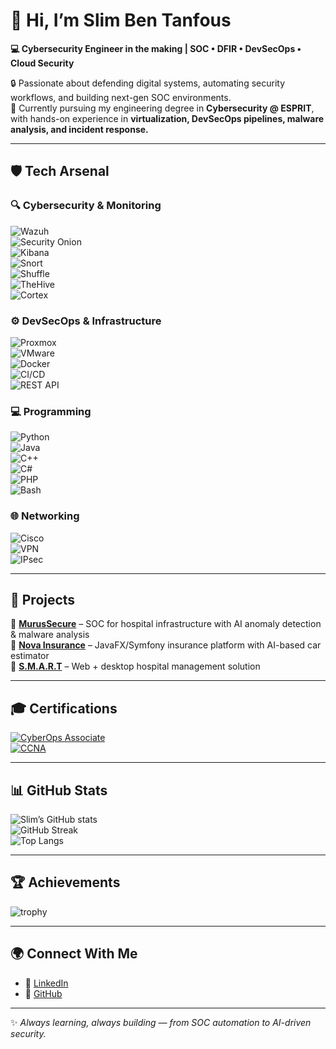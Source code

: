 # 👋 Hi, I’m Slim Ben Tanfous  

**💻 Cybersecurity Engineer in the making | SOC • DFIR • DevSecOps • Cloud Security**  

🔒 Passionate about defending digital systems, automating security workflows, and building next-gen SOC environments.  
🚀 Currently pursuing my engineering degree in **Cybersecurity @ ESPRIT**, with hands-on experience in **virtualization, DevSecOps pipelines, malware analysis, and incident response.**  

---

## 🛡️ Tech Arsenal  

### 🔍 Cybersecurity & Monitoring  
![Wazuh](https://img.shields.io/badge/-Wazuh-005571?logo=wazuh&logoColor=white)  
![Security Onion](https://img.shields.io/badge/-Security%20Onion-2E86C1?logo=security-onion&logoColor=white)  
![Kibana](https://img.shields.io/badge/-Kibana-EF2D5E?logo=kibana&logoColor=white)  
![Snort](https://img.shields.io/badge/-Snort-CC0000?logo=snort&logoColor=white)  
![Shuffle](https://img.shields.io/badge/-Shuffle-1E90FF?logo=automation&logoColor=white)  
![TheHive](https://img.shields.io/badge/-TheHive-F39C12?logo=apachehive&logoColor=white)  
![Cortex](https://img.shields.io/badge/-Cortex-2ECC71?logo=elastic&logoColor=white)  

### ⚙️ DevSecOps & Infrastructure  
![Proxmox](https://img.shields.io/badge/-Proxmox-E57000?logo=proxmox&logoColor=white)  
![VMware](https://img.shields.io/badge/-VMware-607078?logo=vmware&logoColor=white)  
![Docker](https://img.shields.io/badge/-Docker-2496ED?logo=docker&logoColor=white)  
![CI/CD](https://img.shields.io/badge/-CI%2FCD-FF6C37?logo=githubactions&logoColor=white)  
![REST API](https://img.shields.io/badge/-REST%20API-02569B?logo=fastapi&logoColor=white)  

### 💻 Programming  
![Python](https://img.shields.io/badge/-Python-3776AB?logo=python&logoColor=white)  
![Java](https://img.shields.io/badge/-Java-007396?logo=java&logoColor=white)  
![C++](https://img.shields.io/badge/-C++-00599C?logo=cplusplus&logoColor=white)  
![C#](https://img.shields.io/badge/-C%23-68217A?logo=dotnet&logoColor=white)  
![PHP](https://img.shields.io/badge/-PHP-777BB4?logo=php&logoColor=white)  
![Bash](https://img.shields.io/badge/-Bash-4EAA25?logo=gnubash&logoColor=white)  

### 🌐 Networking  
![Cisco](https://img.shields.io/badge/-Cisco-1BA0D7?logo=cisco&logoColor=white)  
![VPN](https://img.shields.io/badge/-VPN-FF0000?logo=wireguard&logoColor=white)  
![IPsec](https://img.shields.io/badge/-IPsec-2C3E50?logo=lock&logoColor=white)  

---

## 🚀 Projects  

🔹 **[MurusSecure](#)** – SOC for hospital infrastructure with AI anomaly detection & malware analysis  
🔹 **[Nova Insurance](#)** – JavaFX/Symfony insurance platform with AI-based car estimator  
🔹 **[S.M.A.R.T](#)** – Web + desktop hospital management solution  

---

## 🎓 Certifications  

[![CyberOps Associate](https://img.shields.io/badge/Cisco-CyberOps%20Associate-blue?logo=cisco)](https://www.credly.com/badges/f935daea-d7f0-422b-8335-8bef1c35d23f/public_url)  
[![CCNA](https://img.shields.io/badge/Cisco-CCNA-orange?logo=cisco)](https://www.credly.com/badges/ccc45b97-4b6e-4eb8-a172-fabe99537515/public_url)  

---

## 📊 GitHub Stats  

![Slim’s GitHub stats](https://github-readme-stats.vercel.app/api?username=Slimbentanfous1&show_icons=true&theme=radical)  
![GitHub Streak](https://streak-stats.demolab.com?user=Slimbentanfous1&theme=radical&border_radius=5)  
![Top Langs](https://github-readme-stats.vercel.app/api/top-langs/?username=Slimbentanfous1&layout=compact&theme=radical)  

---

## 🏆 Achievements  

![trophy](https://github-profile-trophy.vercel.app/?username=Slimbentanfous1&theme=onedark&row=1&no-frame=true)  

---

## 🌍 Connect With Me  

- 🔗 [LinkedIn](https://www.linkedin.com/in/slim-ben-tanfous-971b19244/)  
- 🐙 [GitHub](https://github.com/Slimbentanfous1)  

---

✨ *Always learning, always building — from SOC automation to AI-driven security.*  
